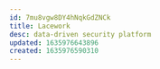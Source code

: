 ```yaml
---
id: 7mu8vgw8DY4hNqkGdZNCk
title: Lacework
desc: data-driven security platform
updated: 1635976643896
created: 1635976590310
---
```




